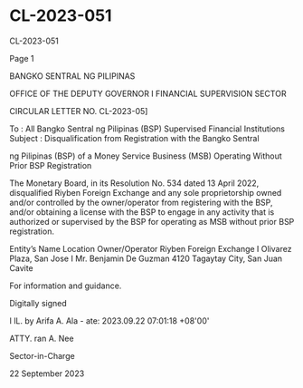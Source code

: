 # CL-2023-051

CL-2023-051

Page 1

BANGKO SENTRAL NG PILIPINAS

OFFICE OF THE DEPUTY GOVERNOR I FINANCIAL SUPERVISION SECTOR

CIRCULAR LETTER NO. CL-2023-05]

To : All Bangko Sentral ng Pilipinas (BSP) Supervised Financial Institutions Subject : Disqualification from Registration with the Bangko Sentral

ng Pilipinas (BSP) of a Money Service Business (MSB) Operating Without Prior BSP Registration

The Monetary Board, in its Resolution No. 534 dated 13 April 2022, disqualified Riyben Foreign Exchange and any sole proprietorship owned and/or controlled by the owner/operator from registering with the BSP, and/or obtaining a license with the BSP to engage in any activity that is authorized or supervised by the BSP for operating as MSB without prior BSP registration.

Entity’s Name Location Owner/Operator Riyben Foreign Exchange I Olivarez Plaza, San Jose I Mr. Benjamin De Guzman 4120 Tagaytay City, San Juan Cavite

For information and guidance.

Digitally signed

I lL. by Arifa A. Ala - ate: 2023.09.22 07:01:18 +08'00'

ATTY. ran A. Nee

Sector-in-Charge

22 September 2023